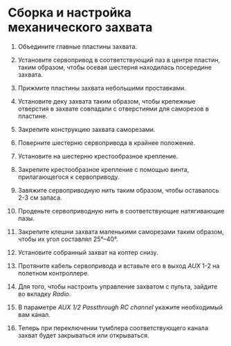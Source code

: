 # Сборка и настройка механического захвата

1. Объедините главные пластины захвата.

2. Установите сервопривод в соответствующий паз в центре пластин, таким образом, чтобы осевая шестерня находилась посередине захвата.

3. Прижмите пластины захвата небольшими проставками.

4. Установите деку захвата таким образом, чтобы крепежные отверстия в захвате совпадали с отверстиями для саморезов в пластине.

5. Закрепите конструкцию захвата саморезами.

6. Поверните шестерню сервопривода в крайнее положение.

7. Установите на шестерню крестообразное крепление.

8. Закрепите крестообразное крепление с помощью винта, прилагающегося к сервоприводу.

9. Завяжите сервоприводную нить таким образом, чтобы оставалось 2-3 см запаса.

10. Проденьте сервоприводную нить в соответствующие натягивающие пазы.

11. Закрепите клешни захвата маленькими саморезами таким образом, чтобы их угол составлял 25°–40°.

12. Установите собранный захват на коптер снизу.

13. Протяните кабель сервопривода и вставьте его в выход *AUX* 1-2 на полетном контроллере.

14. Для того, чтобы настроить управление захватом с пульта, зайдите во вкладку *Radio*.

15. В параметре *AUX 1/2 Passthrough RC channel* укажите необходимый вам канал.

16. Теперь при переключении тумблера соответствующего канала захват будет закрываться или открываться.
